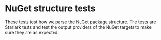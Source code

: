 # NuGet structure tests

These tests test how we parse the NuGet package structure. The tests
are Starlark tests and test the output providers of the NuGet targets
to make sure they are as expected.
